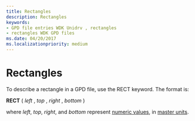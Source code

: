 ```yaml
---
title: Rectangles
description: Rectangles
keywords:
- GPD file entries WDK Unidrv , rectangles
- rectangles WDK GPD files
ms.date: 04/20/2017
ms.localizationpriority: medium
---
```


# Rectangles





To describe a rectangle in a GPD file, use the RECT keyword. The format is:

**RECT** ( *left* , *top* , *right* , *bottom* )

where *left*, *top*, *right*, and *bottom* represent [numeric values](numeric-values.md), in [master units](master-units.md).

 

 




